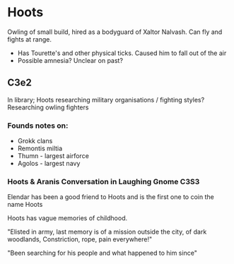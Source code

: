 # Hoots

Owling of small build, hired as a bodyguard of Xaltor Nalvash.  Can fly and fights at range.

- Has Tourette's and other physical ticks.  Caused him to fall out of the air
- Possible amnesia? Unclear on past?


## C3e2

In library; Hoots researching military organisations / fighting styles? 
Researching owling fighters

### Founds notes on:
- Grokk clans
- Remontis miltia 
- Thumn - largest airforce
- Agolos - largest navy


### Hoots & Aranis Conversation in Laughing Gnome C3S3
Elendar has been a good friend to Hoots and is the first one to coin the name Hoots

Hoots has vague memories of childhood.

"Elisted in army, last memory is of a mission outside the city, of dark woodlands, 
Constriction,
rope, 
pain everywhere!"

"Been searching for his people and what happened to him since"